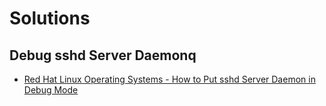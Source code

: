# Solutions


## Debug sshd Server Daemonq

- [Red Hat Linux Operating Systems - How to Put sshd Server Daemon in Debug Mode](https://support.hpe.com/hpesc/public/docDisplay?docId=c02031180&docLocale=en_US)